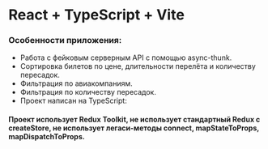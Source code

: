 # React + TypeScript + Vite

### Особенности приложения:
- Работа с фейковым серверным API с помощью async-thunk.
- Сортировка билетов по цене, длительности перелёта и количеству пересадок.
- Фильтрация по авиакомпаниям.
- Фильтрация по количеству пересадок.
- Проект написан на TypeScript:

#### Проект использует Redux Toolkit, не использует стандартный Redux с createStore, не использует легаси-методы connect, mapStateToProps, mapDispatchToProps.
